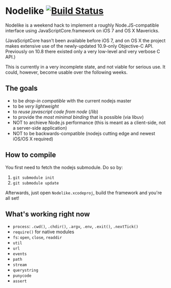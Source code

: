 # Nodelike [![Build Status](https://travis-ci.org/node-app/Nodelike.png?branch=master)](https://travis-ci.org/node-app/Nodelike)

Nodelike is a weekend hack to implement a roughly Node.JS-compatible interface using JavaScriptCore.framework on iOS 7 and OS X Mavericks.

(JavaScriptCore hasn't been available before iOS 7, and on OS X the project makes extensive use of the newly-updated 10.9-only Objective-C API. Previously on 10.8 there existed only a very low-level and very verbose C API.)

This is currently in a very incomplete state, and not viable for serious use.
It could, however, become usable over the following weeks.

The goals
---------
- to be _drop-in compatible_ with the current nodejs master
- to be _very lightweight_
- to _reuse javascript code from node_ (/lib)
- to provide the _most minimal binding_ that is possible (via libuv)
- NOT to archieve Node.js performance (this is meant as a client-side, not a server-side application)
- NOT to be backwards-compatible (nodejs cutting edge and newest iOS/OS X required)

How to compile
---------------------------

You first need to fetch the nodejs submodule. Do so by:
1. `git submodule init`
2. `git submodule update`

Afterwards, just open `Nodelike.xcodeproj`, build the framework and you're all set!

What's working right now
------------------------

- `process`: `.cwd()`, `.chdir()`, `.argv`, `.env`, `.exit()`, `.nextTick()`
- `require()` for native modules
- `fs`: `open`, `close`, `readdir`
- `util`
- `url`
- `events`
- `path`
- `stream`
- `querystring`
- `punycode`
- `assert`
